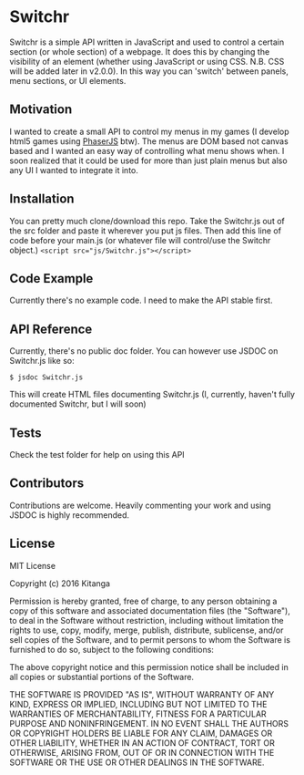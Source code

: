 # Switchr

Switchr is a simple API written in JavaScript and used to control a certain section (or whole section) of a webpage. It does this by changing the visibility of an element (whether using JavaScript or using CSS. N.B. CSS will be added later in v2.0.0). In this way you can 'switch' between panels, menu sections, or UI elements.

## Motivation

I wanted to create a small API to control my menus in my games (I develop html5 games using [PhaserJS](http://phaser.io) btw). The menus are DOM based not canvas based and I wanted an easy way of controlling what menu shows when. I soon realized that it could be used for more than just plain menus but also any UI I wanted to integrate it into.

## Installation

You can pretty much clone/download this repo. Take the Switchr.js out of the src folder and paste it wherever you put js files.
Then add this line of code before your main.js (or whatever file will control/use the Switchr object.)
`<script src="js/Switchr.js"></script>`

## Code Example

Currently there's no example code. I need to make the API stable first.

## API Reference

Currently, there's no public doc folder. You can however use JSDOC on Switchr.js like so:

`$ jsdoc Switchr.js`

This will create HTML files documenting Switchr.js (I, currently, haven't fully documented Switchr, but I will soon)
## Tests

Check the test folder for help on using this API

## Contributors

Contributions are welcome. Heavily commenting your work and using JSDOC is highly recommended.

## License

MIT License

Copyright (c) 2016 Kitanga

Permission is hereby granted, free of charge, to any person obtaining a copy
of this software and associated documentation files (the "Software"), to deal
in the Software without restriction, including without limitation the rights
to use, copy, modify, merge, publish, distribute, sublicense, and/or sell
copies of the Software, and to permit persons to whom the Software is
furnished to do so, subject to the following conditions:

The above copyright notice and this permission notice shall be included in all
copies or substantial portions of the Software.

THE SOFTWARE IS PROVIDED "AS IS", WITHOUT WARRANTY OF ANY KIND, EXPRESS OR
IMPLIED, INCLUDING BUT NOT LIMITED TO THE WARRANTIES OF MERCHANTABILITY,
FITNESS FOR A PARTICULAR PURPOSE AND NONINFRINGEMENT. IN NO EVENT SHALL THE
AUTHORS OR COPYRIGHT HOLDERS BE LIABLE FOR ANY CLAIM, DAMAGES OR OTHER
LIABILITY, WHETHER IN AN ACTION OF CONTRACT, TORT OR OTHERWISE, ARISING FROM,
OUT OF OR IN CONNECTION WITH THE SOFTWARE OR THE USE OR OTHER DEALINGS IN THE
SOFTWARE.
